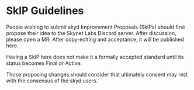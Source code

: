 # SkIP Guidelines

People wishing to submit skyd Improvement Proposals (SkIPs) should first propose
their idea to the Skynet Labs Discord server. After discussion, please open a MR. After
copy-editing and acceptance, it will be published here.

Having a SkIP here does not make it a formally accepted standard until its status
becomes Final or Active.

Those proposing changes should consider that ultimately consent may rest with
the consensus of the skyd users.

